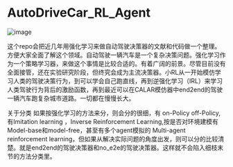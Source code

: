 # AutoDriveCar_RL_Agent
![image](https://user-images.githubusercontent.com/10848033/115166619-a1a80f00-a0e6-11eb-8565-0ac3ff262990.png)

这个repo会把近几年用强化学习来做自动驾驶决策器的文献和代码做一个整理。方便大家全面了解这个领域。自动驾驶一辆汽车是一个复杂决策问题。强化学习作为一个策略学习器，来做这个事情是比较合适的。有着广阔的前景。尽管目前没有全面接管，还在实验研究阶段，但终究会成为主流决策器。小RL从一开始模仿学习人类的驾驶决策行为，到可以学会自己跑直线，再到逆强化学习（IRL）来学习人类驾驶行为背后的激励函数，再到最近可以在CALAR模仿器中end2end的驾驶一辆汽车跑复杂城市道路。一切都在慢慢长大。

关于分类
如果按强化学习的方法来分，则会分的很细，有 on-Policy off-Policy,有Imitation learning ，Inverse Reinforcement Learning,按是否对环境建模有Model-base和model-free，甚至有多个agent模拟的  Multi-agent reinforcement learning，但如果从解决实际问题的角度出发，则可以分的比较清楚。就是end2end的驾驶决策器和no_e2e的驾驶决策器。这样就不会陷入细枝末节的方法分类里。

